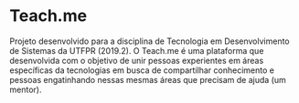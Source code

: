 # Teach.me

Projeto desenvolvido para a disciplina de Tecnologia em Desenvolvimento de Sistemas da UTFPR (2019.2). O Teach.me é uma plataforma que desenvolvida com o objetivo de unir  pessoas experientes em áreas específicas da tecnologias em busca de compartilhar conhecimento e pessoas engatinhando nessas mesmas áreas que precisam de ajuda (um mentor).
